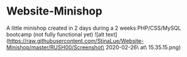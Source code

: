 # Website-Minishop
A little minishop created in 2 days during a 2 weeks PHP/CSS/MySQL bootcamp (not fully functional yet)
![alt text](https://raw.githubusercontent.com/StinaLue/Website-Minishop/master/RUSH00/Screenshot\ 2020-02-26\ at\ 15.35.15.png)
